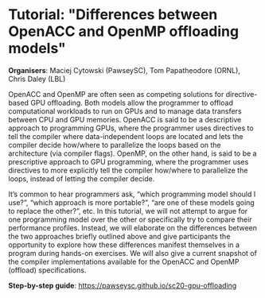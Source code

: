 # Tutorial: "Differences between OpenACC and OpenMP offloading models"

**Organisers**: Maciej Cytowski (PawseySC), Tom Papatheodore (ORNL), Chris Daley (LBL)

OpenACC and OpenMP are often seen as competing solutions for directive-based GPU offloading. Both models allow the programmer to offload computational workloads to run on GPUs and to manage data transfers between CPU and GPU memories. OpenACC is said to be a descriptive approach to programming GPUs, where the programmer uses directives to tell the compiler where data-independent loops are located and lets the compiler decide how/where to parallelize the loops based on the architecture (via compiler flags). OpenMP, on the other hand, is said to be a prescriptive approach to GPU programming, where the programmer uses directives to more explicitly tell the compiler how/where to parallelize the loops, instead of letting the compiler decide.

It’s common to hear programmers ask, “which programming model should I use?”, “which approach is more portable?”, “are one of these models going to replace the other?”, etc. In this tutorial, we will not attempt to argue for one programming model over the other or specifically try to compare their performance profiles. Instead, we will elaborate on the differences between the two approaches briefly outlined above and give participants the opportunity to explore how these differences manifest themselves in a program during hands-on exercises. We will also give a current snapshot of the compiler implementations available for the OpenACC and OpenMP (offload) specifications.

**Step-by-step guide**: https://pawseysc.github.io/sc20-gpu-offloading 
